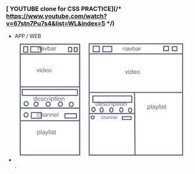 ### [ YOUTUBE clone for  CSS PRACTICE](/* https://www.youtube.com/watch?v=67stn7Pu7s4&list=WL&index=5 */)

- APP / WEB
- ![image-20220426031905495](images/image-20220426031905495.png).

